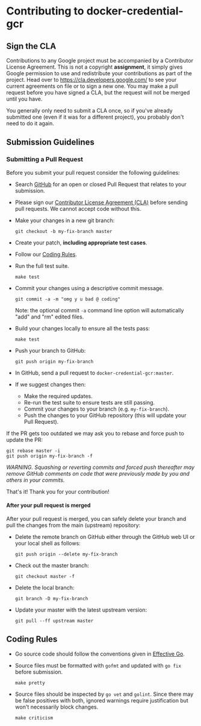 # Contributing to docker-credential-gcr

## <a name="cla"></a> Sign the CLA

Contributions to any Google project must be accompanied by a Contributor License Agreement.  This is not a copyright **assignment**, it simply gives Google permission to use and redistribute your contributions as part of the project. Head over to <https://cla.developers.google.com/> to see your current agreements on file or to sign a new one. You may make a pull request before you have signed a CLA, but the request will not be merged until you have.

You generally only need to submit a CLA once, so if you've already submitted one (even if it was for a different project), you probably don't need to do it again.

## <a name="submit"></a> Submission Guidelines
### Submitting a Pull Request
Before you submit your pull request consider the following guidelines:

* Search [GitHub](https://github.com/nonken/docker-credential-gcr/pulls) for an open or closed Pull Request that relates to your submission.
* Please sign our [Contributor License Agreement (CLA)](#cla) before sending pull requests. We cannot accept code without this.
* Make your changes in a new git branch:

     ```shell
     git checkout -b my-fix-branch master
     ```

* Create your patch, **including appropriate test cases**.
* Follow our [Coding Rules](#rules).
* Run the full test suite.

     ```shell
     make test
     ```
* Commit your changes using a descriptive commit message.

     ```shell
     git commit -a -m "omg y u bad @ coding"
     ```
  Note: the optional commit `-a` command line option will automatically "add" and "rm" edited files.

* Build your changes locally to ensure all the tests pass:

    ```shell
    make test
    ```

* Push your branch to GitHub:

    ```shell
    git push origin my-fix-branch
    ```

* In GitHub, send a pull request to `docker-credential-gcr:master`.
* If we suggest changes then:
  * Make the required updates.
  * Re-run the test suite to ensure tests are still passing.
  * Commit your changes to your branch (e.g. `my-fix-branch`).
  * Push the changes to your GitHub repository (this will update your Pull Request).

If the PR gets too outdated we may ask you to rebase and force push to update the PR:

```shell
git rebase master -i
git push origin my-fix-branch -f
```

*WARNING. Squashing or reverting commits and forced push thereafter may remove GitHub comments on code that were previously made by you and others in your commits.*

That's it! Thank you for your contribution!

#### After your pull request is merged

After your pull request is merged, you can safely delete your branch and pull the changes from the main (upstream) repository:

* Delete the remote branch on GitHub either through the GitHub web UI or your local shell as follows:

    ```shell
    git push origin --delete my-fix-branch
    ```

* Check out the master branch:

    ```shell
    git checkout master -f
    ```

* Delete the local branch:

    ```shell
    git branch -D my-fix-branch
    ```

* Update your master with the latest upstream version:

    ```shell
    git pull --ff upstream master
    ```

## <a name="rules"></a> Coding Rules

* Go source code should follow the conventions given in [Effective Go](https://golang.org/doc/effective_go.html).
* Source files must be formatted with `gofmt` and updated with `go fix` before submission.

    ```shell
    make pretty
    ```
* Source files should be inspected by `go vet` and `golint`. Since there may be false positives with both, ignored warnings require justification but won't necessarily block changes.

    ```shell
    make criticism
    ```

